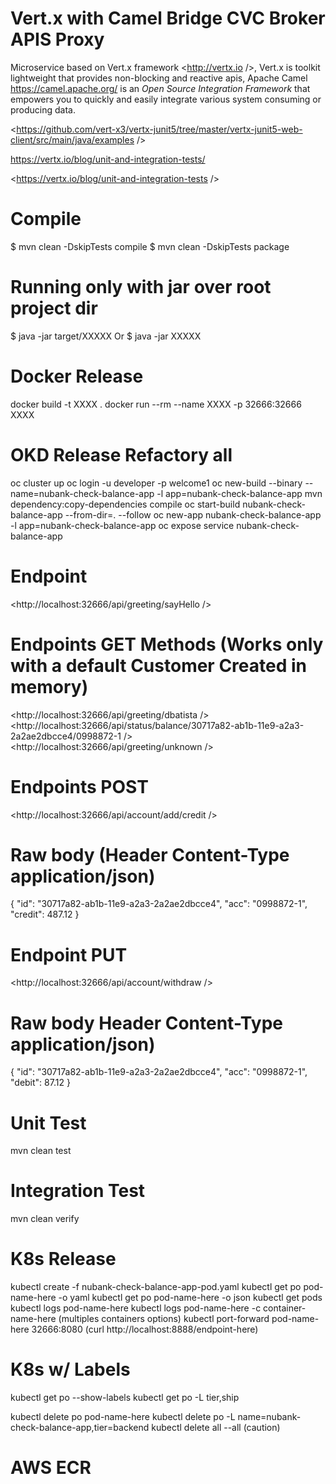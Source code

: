 # Vert.x with Camel Bridge CVC Broker APIS Proxy

Microservice based on Vert.x framework <http://vertx.io />, Vert.x is toolkit lightweight that provides
non-blocking and reactive apis, Apache Camel <https://camel.apache.org/> is an <i>Open Source Integration Framework</i> 
that empowers you to quickly and easily integrate various system consuming or producing data.

<https://github.com/vert-x3/vertx-junit5/tree/master/vertx-junit5-web-client/src/main/java/examples />

<https://vertx.io/blog/unit-and-integration-tests/>

<https://vertx.io/blog/unit-and-integration-tests />

# Compile

$ mvn clean -DskipTests compile
$ mvn clean -DskipTests package 

# Running only with jar over root project dir 

$ java -jar target/XXXXX
Or
$ java -jar XXXXX

# Docker Release
docker build -t XXXX .
docker run --rm --name XXXX -p 32666:32666 XXXX

# OKD Release Refactory all
oc cluster up
oc login -u developer -p welcome1
oc new-build --binary --name=nubank-check-balance-app -l app=nubank-check-balance-app
mvn dependency:copy-dependencies compile
oc start-build nubank-check-balance-app --from-dir=. --follow
oc new-app nubank-check-balance-app -l app=nubank-check-balance-app
oc expose service nubank-check-balance-app

# Endpoint 
<http://localhost:32666/api/greeting/sayHello />

# Endpoints GET Methods (Works only with a default Customer Created in memory)

<http://localhost:32666/api/greeting/dbatista />
<http://localhost:32666/api/status/balance/30717a82-ab1b-11e9-a2a3-2a2ae2dbcce4/0998872-1 />
<http://localhost:32666/api/greeting/unknown />

# Endpoints POST
<http://localhost:32666/api/account/add/credit />

# Raw body (Header Content-Type application/json)
{
	"id": "30717a82-ab1b-11e9-a2a3-2a2ae2dbcce4",
	"acc": "0998872-1",
	"credit": 487.12
}

# Endpoint PUT

<http://localhost:32666/api/account/withdraw />

# Raw body Header Content-Type application/json)

{
	"id": "30717a82-ab1b-11e9-a2a3-2a2ae2dbcce4",
	"acc": "0998872-1",
	"debit": 87.12
}

# Unit Test

mvn clean test

# Integration Test

mvn clean verify

# K8s Release

kubectl create -f nubank-check-balance-app-pod.yaml
kubectl get po pod-name-here -o yaml
kubectl get po pod-name-here -o json
kubectl get pods
kubectl logs pod-name-here
kubectl logs pod-name-here -c container-name-here (multiples containers options)
kubectl port-forward pod-name-here 32666:8080 (curl http://localhost:8888/endpoint-here)

# K8s w/ Labels

kubectl get po --show-labels
kubectl get po -L tier,ship

kubectl delete po pod-name-here
kubectl delete po -L name=nubank-check-balance-app,tier=backend
kubectl delete all --all (caution)


# AWS ECR
